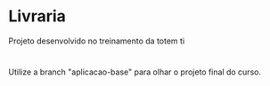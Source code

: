 # Livraria
Projeto desenvolvido no treinamento da totem ti

#
Utilize a branch "aplicacao-base" para olhar o projeto final do curso.
